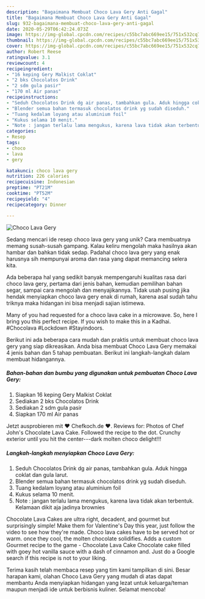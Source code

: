 ```yaml
---
description: "Bagaimana Membuat Choco Lava Gery Anti Gagal"
title: "Bagaimana Membuat Choco Lava Gery Anti Gagal"
slug: 932-bagaimana-membuat-choco-lava-gery-anti-gagal
date: 2020-05-29T06:42:24.073Z
image: https://img-global.cpcdn.com/recipes/c55bc7abc669ee15/751x532cq70/choco-lava-gery-foto-resep-utama.jpg
thumbnail: https://img-global.cpcdn.com/recipes/c55bc7abc669ee15/751x532cq70/choco-lava-gery-foto-resep-utama.jpg
cover: https://img-global.cpcdn.com/recipes/c55bc7abc669ee15/751x532cq70/choco-lava-gery-foto-resep-utama.jpg
author: Robert Reese
ratingvalue: 3.1
reviewcount: 4
recipeingredient:
- "16 keping Gery Malkist Coklat"
- "2 bks Chocolatos Drink"
- "2 sdm gula pasir"
- "170 ml Air panas"
recipeinstructions:
- "Seduh Chocolatos Drink dg air panas, tambahkan gula. Aduk hingga coklat dan gula larut."
- "Blender semua bahan termasuk chocolatos drink yg sudah diseduh."
- "Tuang kedalam loyang atau aluminium foil"
- "Kukus selama 10 menit."
- "Note : jangan terlalu lama mengukus, karena lava tidak akan terbentuk. Kelamaan dikit aja jadinya brownies"
categories:
- Resep
tags:
- choco
- lava
- gery

katakunci: choco lava gery 
nutrition: 226 calories
recipecuisine: Indonesian
preptime: "PT21M"
cooktime: "PT52M"
recipeyield: "4"
recipecategory: Dinner

---
```



![Choco Lava Gery](https://img-global.cpcdn.com/recipes/c55bc7abc669ee15/751x532cq70/choco-lava-gery-foto-resep-utama.jpg)

Sedang mencari ide resep choco lava gery yang unik? Cara membuatnya memang susah-susah gampang. Kalau keliru mengolah maka hasilnya akan hambar dan bahkan tidak sedap. Padahal choco lava gery yang enak harusnya sih mempunyai aroma dan rasa yang dapat memancing selera kita.

Ada beberapa hal yang sedikit banyak mempengaruhi kualitas rasa dari choco lava gery, pertama dari jenis bahan, kemudian pemilihan bahan segar, sampai cara mengolah dan menyajikannya. Tidak usah pusing jika hendak menyiapkan choco lava gery enak di rumah, karena asal sudah tahu triknya maka hidangan ini bisa menjadi sajian istimewa.

Many of you had requested for a choco lava cake in a microwave. So, here I bring you this perfect recipe. If you wish to make this in a Kadhai. #Chocolava #Lockdown #Stayindoors.


Berikut ini ada beberapa cara mudah dan praktis untuk membuat choco lava gery yang siap dikreasikan. Anda bisa membuat Choco Lava Gery memakai 4 jenis bahan dan 5 tahap pembuatan. Berikut ini langkah-langkah dalam membuat hidangannya.

<!--inarticleads1-->

##### Bahan-bahan dan bumbu yang digunakan untuk pembuatan Choco Lava Gery:

1. Siapkan 16 keping Gery Malkist Coklat
1. Sediakan 2 bks Chocolatos Drink
1. Sediakan 2 sdm gula pasir
1. Siapkan 170 ml Air panas


Jetzt ausprobieren mit ♥ Chefkoch.de ♥. Reviews for: Photos of Chef John&#39;s Chocolate Lava Cake. Followed the recipe to the dot. Crunchy exterior until you hit the center---dark molten choco delight!!! 

<!--inarticleads2-->

##### Langkah-langkah menyiapkan Choco Lava Gery:

1. Seduh Chocolatos Drink dg air panas, tambahkan gula. Aduk hingga coklat dan gula larut.
1. Blender semua bahan termasuk chocolatos drink yg sudah diseduh.
1. Tuang kedalam loyang atau aluminium foil
1. Kukus selama 10 menit.
1. Note : jangan terlalu lama mengukus, karena lava tidak akan terbentuk. Kelamaan dikit aja jadinya brownies


Chocolate Lava Cakes are ultra right, decadent, and gourmet but surprisingly simple! Make them for Valentine&#39;s Day this year, just follow the video to see how they&#39;re made. Choco lava cakes have to be served hot or warm. once they cool, the molten chocolate solidifies. Adds a custom Gourmet recipe to the game - Chocolate Lava Cake Chocolate cake filled with goey hot vanilla sauce with a dash of cinnamon and. Just do a Google search if this recipe is not to your liking. 

Terima kasih telah membaca resep yang tim kami tampilkan di sini. Besar harapan kami, olahan Choco Lava Gery yang mudah di atas dapat membantu Anda menyiapkan hidangan yang lezat untuk keluarga/teman maupun menjadi ide untuk berbisnis kuliner. Selamat mencoba!
